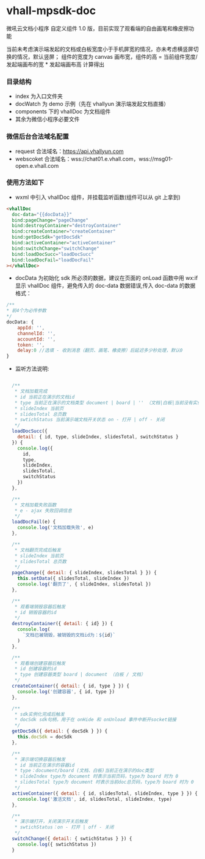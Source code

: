 # vhall-mpsdk-doc

微吼云文档小程序 自定义组件 1.0 版，目前实现了观看端的自由画笔和橡皮擦功能

当前未考虑演示端发起的文档或白板宽度小于手机屏宽的情况，亦未考虑横竖屏切换的情况，默认竖屏；
组件的宽度为 canvas 画布宽，组件的高 = 当前组件宽度/发起端画布的宽 \* 发起端画布高 计算得出

### 目录结构

- index 为入口文件夹
- docWatch 为 demo 示例（先在 vhallyun 演示端发起文档直播）
- components 下的 vhallDoc 为文档组件
- 其余为微信小程序必要文件

### 微信后台合法域名配置

- request 合法域名：https://api.vhallyun.com
- webscoket 合法域名：wss://chat01.e.vhall.com，wss://msg01-open.e.vhall.com

### 使用方法如下

- wxml 中引入 vhallDoc 组件，并挂载监听函数(组件可以从 git 上拿到)

```html
<vhallDoc
  doc-data="{{docData}}"
  bind:pageChange="pageChange"
  bind:destroyContainer="destroyContainer"
  bind:createContainer="createContainer"
  bind:getDocSdk="getDocSdk"
  bind:activeContainer="activeContainer"
  bind:switchChange="switchChange"
  bind:loadDocSucc="loadDocSucc"
  bind:loadDocFail="loadDocFail"
></vhallDoc>
```

- docData 为初始化 sdk 所必须的数据，建议在页面的 onLoad 函数中用 wx:if 显示 vhallDoc 组件，避免传入的 doc-data 数据错误,传入 doc-data 的数据格式：

```javascript
/**
* 前4个为必传参数
*/
docData: {
	appId: '',
	channelId: '',
	accountId: '',
	token: '',
    delay:0 //选填 - 收到消息（翻页、画笔、橡皮擦）后延迟多少秒处理，默认0
}
```

- 监听方法说明:

```javascript

  /**
   * 文档加载完成
   * id 当前正在演示的文档id
   * type 当前正在演示的文档类型 document | board | '' （文档|白板|当前没有实例）
   * slideIndex 当前页
   * slidesTotal 总页数
   * swtichStatus 当前演示端文档开关状态 on - 打开 | off - 关闭
   */
  loadDocSucc({
    detail: { id, type, slideIndex, slidesTotal, switchStatus }
  }) {
    console.log({
      id,
      type,
      slideIndex,
      slidesTotal,
      switchStatus
    })
  },

  /**
   * 文档加载失败函数
   * e - ajax 失败回调信息
   */
  loadDocFail(e) {
    console.log('文档加载失败', e)
  },

  /**
   * 文档翻页完成后触发
   * slideIndex 当前页
   * slidesTotal 总页数
   */
  pageChange({ detail: { slideIndex, slidesTotal } }) {
    this.setData({ slidesTotal, slideIndex })
    console.log('翻页了', { slideIndex, slidesTotal })
  },

  /**
   * 观看端销毁容器后触发
   * id 销毁容器的id
   */
  destroyContainer({ detail: { id} }) {
    console.log(
      `文档已被销毁，被销毁的文档id为：${id}`
    )
  },

  /**
   * 观看端创建容器后触发
   * id 创建容器的id
   * type 创建容器类型 board | document （白板 / 文档）
   */
  createContainer({ detail: { id, type } }) {
    console.log('创建容器', { id, type })
  },

  /**
   * sdk实例化完成后触发
   * docSdk sdk句柄，用于在 onHide 和 onUnload 事件中断开socket链接
   */
  getDocSdk({ detail: { docSdk } }) {
    this.docSdk = docSdk
  },

  /**
   * 演示端切换容器后触发
   * id 当前正在演示的容器id
   * type：document/board (文档、白板)当前正在演示的doc类型
   * slideIndex type为 document 时表示当前页码，type为 board 时为 0
   * slidesTotal type为 document 时表示当前doc总页码，type为 board 时为 0
   */
  activeContainer({ detail: { id, slidesTotal, slideIndex, type } }) {
    console.log('激活文档', id, slidesTotal, slideIndex, type)
  },

  /**
   * 演示端打开，关闭演示开关后触发
   * swtichStatus：on - 打开 | off - 关闭
   */
  switchChange({ detail: { swtichStatus } }) {
    console.log({ swtichStatus })
  }
```
